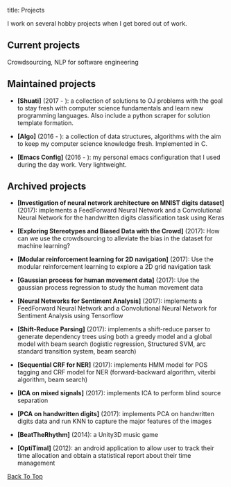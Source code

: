 title: Projects

I work on several hobby projects when I get bored out of work.

## Current projects

Crowdsourcing, NLP for software engineering

## Maintained projects

- **[Shuati]** (2017 - ): a collection of solutions to OJ problems with the goal to stay fresh with computer science fundamentals
and learn new programming languages. Also include
a python scraper for solution template formation.
<a href="https://github.com/xxks-kkk/shuati"><i class="fa fa-github" aria-hidden="true"></i></a>

- **[Algo]** (2016 - ): a collection of data structures, algorithms with the aim to keep my computer science knowledge fresh. Implemented in C.
<a href="https://github.com/xxks-kkk/algo"><i class="fa fa-github" aria-hidden="true"></i></a>

- **[Emacs Config]** (2016 - ): my personal emacs configuration that I used during the day work. Very lightweight.
<a href="https://github.com/xxks-kkk/emacs-config"><i class="fa fa-github" aria-hidden="true"></i></a>

## Archived projects

- **[Investigation of neural network architecture on MNIST digits dataset]** (2017): implements a FeedForward Neural Network and a Convolutional Neural Network
for the handwritten digits classification task using Keras
<a href="https://github.com/xxks-kkk/Code-for-blog/tree/master/2017/391L-dana/HW6"><i class="fa fa-github" aria-hidden="true"></i></a>
<a href="https://github.com/xxks-kkk/Code-for-blog/blob/master/2017/391L-dana/HW6/Tex/report.pdf"><i class="fa fa-file-pdf-o" aria-hidden="true"></i></a>

- **[Exploring Stereotypes and Biased Data with the Crowd]** (2017): How can we use the crowdsourcing to alleviate the bias in the dataset
for machine learning?
<a href="https://www.youtube.com/watch?v=kwmRzrWsYfU"><i class="fa fa-youtube" aria-hidden="true"></i></a>

- **[Modular reinforcement learning for 2D navigation]** (2017): Use the modular reinforcement learning to explore a 2D grid navigation task
<a href="https://github.com/xxks-kkk/Code-for-blog/blob/master/2017/391L-dana/HW5/rl.py"><i class="fa fa-github" aria-hidden="true"></i></a>
<a href="https://github.com/xxks-kkk/Code-for-blog/blob/master/2017/391L-dana/HW5/Tex/report.pdf"><i class="fa fa-file-pdf-o" aria-hidden="true"></i></a>

- **[Gaussian process for human movement data]** (2017): Use the gaussian process regression to study the human movement data
<a href="https://github.com/xxks-kkk/Code-for-blog/blob/master/2017/391L-dana/HW4/gp.py"><i class="fa fa-github" aria-hidden="true"></i></a>
<a href="https://github.com/xxks-kkk/Code-for-blog/blob/master/2017/391L-dana/HW4/Tex/report.pdf"><i class="fa fa-file-pdf-o" aria-hidden="true"></i></a>

- **[Neural Networks for Sentiment Analysis]** (2017): implements a FeedForward Neural Network and a Convolutional Neural Network for Sentiment Analysis
using Tensorflow
<a href="https://github.com/xxks-kkk/Code-for-blog/tree/master/2017/395T-greg/HW3/hw3-release"><i class="fa fa-github" aria-hidden="true"></i></a>
<a href="https://github.com/xxks-kkk/Code-for-blog/blob/master/2017/395T-greg/HW3/Tex/p3.pdf"><i class="fa fa-file-pdf-o" aria-hidden="true"></i></a>

- **[Shift-Reduce Parsing]** (2017): implements a shift-reduce parser to generate
dependency trees using both a greedy model and a global model with beam search (logistic regression,
Structured SVM, arc standard transition system, beam search)
<a href="https://github.com/xxks-kkk/Code-for-blog/tree/master/2017/395T-greg/HW2/hw2-release"><i class="fa fa-github" aria-hidden="true"></i></a>
<a href="https://github.com/xxks-kkk/Code-for-blog/blob/master/2017/395T-greg/HW2/Tex/p2.pdf"><i class="fa fa-file-pdf-o" aria-hidden="true"></i></a>

- **[Sequential CRF for NER]** (2017): implements HMM model for POS tagging and CRF model for NER (forward-backward algorithm, viterbi algorithm, beam search)
<a href="https://github.com/xxks-kkk/Code-for-blog/tree/master/2017/395T-greg/HW1/hw1"><i class="fa fa-github" aria-hidden="true"></i></a>
<a href="https://github.com/xxks-kkk/Code-for-blog/blob/master/2017/395T-greg/HW1/Tex/p1.pdf"><i class="fa fa-file-pdf-o" aria-hidden="true"></i></a>

- **[ICA on mixed signals]** (2017): implements ICA to perform blind source separation
<a href="https://github.com/xxks-kkk/Code-for-blog/tree/master/2017/391L-dana/HW2"><i class="fa fa-github" aria-hidden="true"></i></a>
<a href="https://github.com/xxks-kkk/Code-for-blog/blob/master/2017/391L-dana/HW2/Tex/report.pdf"><i class="fa fa-file-pdf-o" aria-hidden="true"></i></a>

- **[PCA on handwritten digits]** (2017): implements PCA on handwritten digits data and run KNN to capture the major features of the images
<a href="https://github.com/xxks-kkk/Code-for-blog/tree/master/2017/391L-dana/HW1"><i class="fa fa-github" aria-hidden="true"></i></a>
<a href="https://github.com/xxks-kkk/Code-for-blog/blob/master/2017/391L-dana/HW1/Tex/report.pdf"><i class="fa fa-file-pdf-o" aria-hidden="true"></i></a>

- **[BeatTheRhythm]** (2014): a Unity3D music game
<a href="https://github.com/xxks-kkk/BeatTheRhythm"><i class="fa fa-github" aria-hidden="true"></i></a>

- **[OptiTimal]** (2012): an android application to allow user to track their time allocation and obtain a statistical report about their time management
<a href="https://github.com/xxks-kkk/Optitimal"><i class="fa fa-github" aria-hidden="true"></i></a>

[Back To Top]({filename}/pages/software.md)
